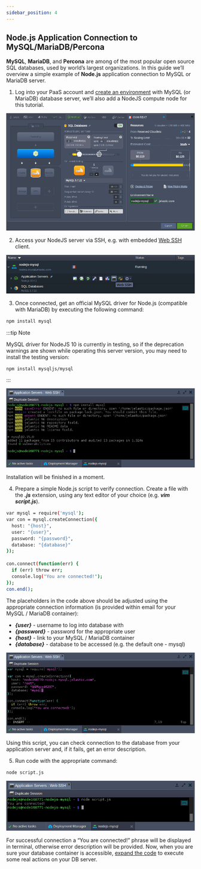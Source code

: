 ```yaml
---
sidebar_position: 4
---
```


## Node.js Application Connection to MySQL/MariaDB/Percona

**MySQL**, **MariaDB**, and **Percona** are among of the most popular open source SQL databases, used by world’s largest organizations. In this guide we’ll overview a simple example of **Node.js** application connection to MySQL or MariaDB server.

1. Log into your PaaS account and [create an environment](https://cloudmydc.com/) with MySQL (or MariaDB) database server, we’ll also add a NodeJS compute node for this tutorial.

<div style={{
    display:'flex',
    justifyContent: 'center',
    margin: '0 0 1rem 0'
}}>

![Locale Dropdown](./img/Node.jsConnection/01-create-nodejs-mysql-environment.png)

</div>

2. Access your NodeJS server via SSH, e.g. with embedded [Web SSH](http://localhost:3000/docs/Deployment%20Tools/SSH/SSH%20Access/Web%20SSH) client.

<div style={{
    display:'flex',
    justifyContent: 'center',
    margin: '0 0 1rem 0'
}}>

![Locale Dropdown](./img/Node.jsConnection/02-nodejs-web-ssh-button.png)

</div>

3. Once connected, get an official MySQL driver for Node.js (compatible with MariaDB) by executing the following command:

```bash
npm install mysql
```

:::tip Note

MySQL driver for NodeJS 10 is currently in testing, so if the deprecation warnings are shown while operating this server version, you may need to install the testing version:

```bash
npm install mysqljs/mysql
```

:::

<div style={{
    display:'flex',
    justifyContent: 'center',
    margin: '0 0 1rem 0'
}}>

![Locale Dropdown](./img/Node.jsConnection/03-nodejs-install-mysql-connector.png)

</div>

Installation will be finished in a moment.

4. Prepare a simple Node.js script to verify connection. Create a file with the **_.js_** extension, using any text editor of your choice (e.g. **_vim script.js_**).

```bash
var mysql = require('mysql');
var con = mysql.createConnection({
  host: "{host}",
  user: "{user}",
  password: "{password}",
  database: "{database}"
});

con.connect(function(err) {
  if (err) throw err;
  console.log("You are connected!");
});
con.end();
```

The placeholders in the code above should be adjusted using the appropriate connection information (is provided within email for your MySQL / MariaDB container):

- **_{user}_** - username to log into database with
- **_{password}_** - password for the appropriate user
- **_{host}_** - link to your MySQL / MariaDB container
- **_{database}_** - database to be accessed (e.g. the default one - mysql)

<div style={{
    display:'flex',
    justifyContent: 'center',
    margin: '0 0 1rem 0'
}}>

![Locale Dropdown](./img/Node.jsConnection/04-nodejs-mysql-connection-code.png)

</div>

Using this script, you can check connection to the database from your application server and, if it fails, get an error description.

5. Run code with the appropriate command:

```bash
node script.js
```

<div style={{
    display:'flex',
    justifyContent: 'center',
    margin: '0 0 1rem 0'
}}>

![Locale Dropdown](./img/Node.jsConnection/05-nodejs-mysql-connection-test.png)

</div>

For successful connection a “You are connected!” phrase will be displayed in terminal, otherwise error description will be provided. Now, when you are sure your database container is accessible, [expand the code](https://cloudmydc.com/) to execute some real actions on your DB server.
